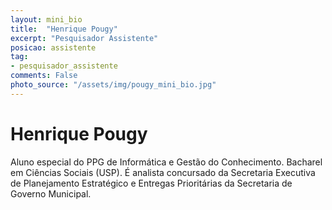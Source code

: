 ```yaml
---
layout: mini_bio
title:  "Henrique Pougy"
excerpt: "Pesquisador Assistente"
posicao: assistente
tag:
- pesquisador_assistente
comments: False
photo_source: "/assets/img/pougy_mini_bio.jpg"
---
```

# Henrique Pougy

 Aluno especial do PPG de Informática e Gestão do Conhecimento. Bacharel em Ciências Sociais (USP).  É analista concursado da Secretaria Executiva de Planejamento Estratégico e Entregas Prioritárias da Secretaria de Governo Municipal. 